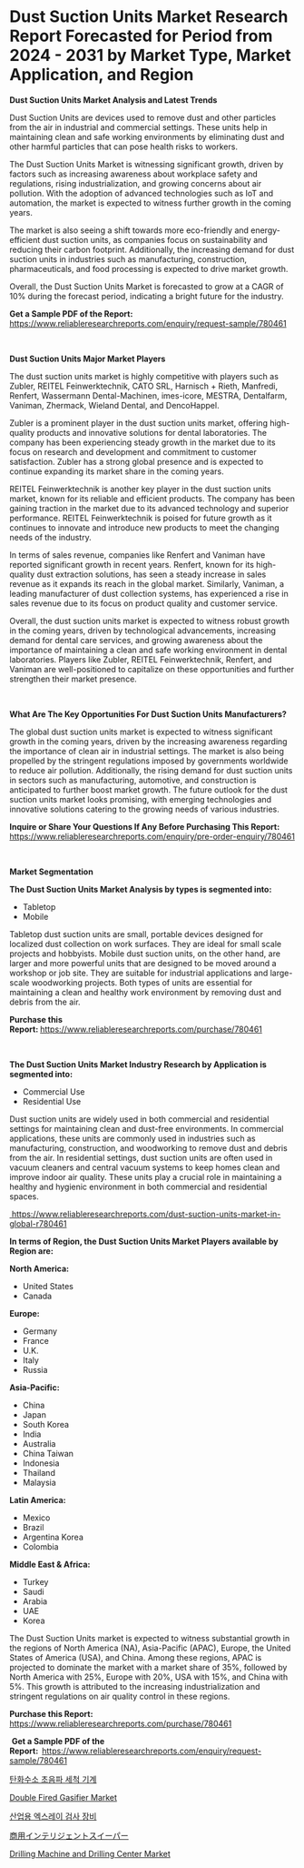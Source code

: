 <p><h1>Dust Suction Units Market Research Report Forecasted for Period from 2024 -  2031 by Market Type, Market Application, and Region</h1></p><p><strong>Dust Suction Units Market Analysis and Latest Trends</strong></p>
<p><p>Dust Suction Units are devices used to remove dust and other particles from the air in industrial and commercial settings. These units help in maintaining clean and safe working environments by eliminating dust and other harmful particles that can pose health risks to workers.</p><p>The Dust Suction Units Market is witnessing significant growth, driven by factors such as increasing awareness about workplace safety and regulations, rising industrialization, and growing concerns about air pollution. With the adoption of advanced technologies such as IoT and automation, the market is expected to witness further growth in the coming years.</p><p>The market is also seeing a shift towards more eco-friendly and energy-efficient dust suction units, as companies focus on sustainability and reducing their carbon footprint. Additionally, the increasing demand for dust suction units in industries such as manufacturing, construction, pharmaceuticals, and food processing is expected to drive market growth.</p><p>Overall, the Dust Suction Units Market is forecasted to grow at a CAGR of 10% during the forecast period, indicating a bright future for the industry.</p></p>
<p><strong>Get a Sample PDF of the Report:&nbsp;</strong> <a href="https://www.reliableresearchreports.com/enquiry/request-sample/780461">https://www.reliableresearchreports.com/enquiry/request-sample/780461</a></p>
<p>&nbsp;</p>
<p><strong>Dust Suction Units Major Market Players</strong></p>
<p><p>The dust suction units market is highly competitive with players such as Zubler, REITEL Feinwerktechnik, CATO SRL, Harnisch + Rieth, Manfredi, Renfert, Wassermann Dental-Machinen, imes-icore, MESTRA, Dentalfarm, Vaniman, Zhermack, Wieland Dental, and DencoHappel.</p><p>Zubler is a prominent player in the dust suction units market, offering high-quality products and innovative solutions for dental laboratories. The company has been experiencing steady growth in the market due to its focus on research and development and commitment to customer satisfaction. Zubler has a strong global presence and is expected to continue expanding its market share in the coming years.</p><p>REITEL Feinwerktechnik is another key player in the dust suction units market, known for its reliable and efficient products. The company has been gaining traction in the market due to its advanced technology and superior performance. REITEL Feinwerktechnik is poised for future growth as it continues to innovate and introduce new products to meet the changing needs of the industry.</p><p>In terms of sales revenue, companies like Renfert and Vaniman have reported significant growth in recent years. Renfert, known for its high-quality dust extraction solutions, has seen a steady increase in sales revenue as it expands its reach in the global market. Similarly, Vaniman, a leading manufacturer of dust collection systems, has experienced a rise in sales revenue due to its focus on product quality and customer service.</p><p>Overall, the dust suction units market is expected to witness robust growth in the coming years, driven by technological advancements, increasing demand for dental care services, and growing awareness about the importance of maintaining a clean and safe working environment in dental laboratories. Players like Zubler, REITEL Feinwerktechnik, Renfert, and Vaniman are well-positioned to capitalize on these opportunities and further strengthen their market presence.</p></p>
<p>&nbsp;</p>
<p><strong>What Are The Key Opportunities For Dust Suction Units Manufacturers?</strong></p>
<p><p>The global dust suction units market is expected to witness significant growth in the coming years, driven by the increasing awareness regarding the importance of clean air in industrial settings. The market is also being propelled by the stringent regulations imposed by governments worldwide to reduce air pollution. Additionally, the rising demand for dust suction units in sectors such as manufacturing, automotive, and construction is anticipated to further boost market growth. The future outlook for the dust suction units market looks promising, with emerging technologies and innovative solutions catering to the growing needs of various industries.</p></p>
<p><strong>Inquire or Share Your Questions If Any Before Purchasing This Report:</strong> <a href="https://www.reliableresearchreports.com/enquiry/pre-order-enquiry/780461">https://www.reliableresearchreports.com/enquiry/pre-order-enquiry/780461</a></p>
<p>&nbsp;</p>
<p><strong>Market Segmentation</strong></p>
<p><strong>The Dust Suction Units Market Analysis by types is segmented into:</strong></p>
<p><ul><li>Tabletop</li><li>Mobile</li></ul></p>
<p><p>Tabletop dust suction units are small, portable devices designed for localized dust collection on work surfaces. They are ideal for small scale projects and hobbyists. Mobile dust suction units, on the other hand, are larger and more powerful units that are designed to be moved around a workshop or job site. They are suitable for industrial applications and large-scale woodworking projects. Both types of units are essential for maintaining a clean and healthy work environment by removing dust and debris from the air.</p></p>
<p><strong>Purchase this Report:&nbsp;</strong><a href="https://www.reliableresearchreports.com/purchase/780461">https://www.reliableresearchreports.com/purchase/780461</a></p>
<p>&nbsp;</p>
<p><strong>The Dust Suction Units Market Industry Research by Application is segmented into:</strong></p>
<p><ul><li>Commercial Use</li><li>Residential Use</li></ul></p>
<p><p>Dust suction units are widely used in both commercial and residential settings for maintaining clean and dust-free environments. In commercial applications, these units are commonly used in industries such as manufacturing, construction, and woodworking to remove dust and debris from the air. In residential settings, dust suction units are often used in vacuum cleaners and central vacuum systems to keep homes clean and improve indoor air quality. These units play a crucial role in maintaining a healthy and hygienic environment in both commercial and residential spaces.</p></p>
<p><a href="https://www.reliableresearchreports.com/dust-suction-units-market-in-global-r780461">&nbsp;https://www.reliableresearchreports.com/dust-suction-units-market-in-global-r780461</a></p>
<p><strong>In terms of Region, the Dust Suction Units Market Players available by Region are:</strong></p>
<p>
    <p> <strong> North America: </strong>
        <ul>
            <li>United States</li>
            <li>Canada</li>
        </ul>
        </p> 
    <p> <strong> Europe: </strong>
        <ul>
            <li>Germany</li>
            <li>France</li>
            <li>U.K.</li>
            <li>Italy</li>
            <li>Russia</li>
        </ul>
        </p> 
    <p> <strong> Asia-Pacific: </strong>
        <ul>
            <li>China</li>
            <li>Japan</li>
            <li>South Korea</li>
            <li>India</li>
            <li>Australia</li>
            <li>China Taiwan</li>
            <li>Indonesia</li>
            <li>Thailand</li>
            <li>Malaysia</li>
        </ul>
        </p> 
    <p> <strong> Latin America: </strong>
        <ul>
            <li>Mexico</li>
            <li>Brazil</li>
            <li>Argentina Korea</li>
            <li>Colombia</li>
        </ul>
        </p> 
    <p> <strong> Middle East & Africa: </strong>
        <ul>
            <li>Turkey</li>
            <li>Saudi</li>
            <li>Arabia</li>
            <li>UAE</li>
            <li>Korea</li>
        </ul>
    </p>
    </p>
<p><p>The Dust Suction Units market is expected to witness substantial growth in the regions of North America (NA), Asia-Pacific (APAC), Europe, the United States of America (USA), and China. Among these regions, APAC is projected to dominate the market with a market share of 35%, followed by North America with 25%, Europe with 20%, USA with 15%, and China with 5%. This growth is attributed to the increasing industrialization and stringent regulations on air quality control in these regions.</p></p>
<p><strong>Purchase this Report: </strong><a href="https://www.reliableresearchreports.com/purchase/780461">https://www.reliableresearchreports.com/purchase/780461</a></p>
<p>&nbsp;<strong>Get a Sample PDF of the Report:&nbsp;&nbsp;</strong><a href="https://www.reliableresearchreports.com/enquiry/request-sample/780461">https://www.reliableresearchreports.com/enquiry/request-sample/780461</a></p>
<p><strong></strong></p>
<p><p><a href="https://github.com/apple8975768/Market-Research-Report-List-1/blob/main/9325267105090.md">탄화수소 초음파 세척 기계</a></p><p><a href="https://github.com/mbisetmhermsr/Market-Research-Report-List-2/blob/main/double-fired-gasifier-market.md">Double Fired Gasifier Market</a></p><p><a href="https://github.com/PhilToryphy7876567/Market-Research-Report-List-2/blob/main/2255182105091.md">산업용 엑스레이 검사 장비</a></p><p><a href="https://github.com/vtbvgl20191192/Market-Research-Report-List-2/blob/main/1454871110327.md">商用インテリジェントスイーパー</a></p><p><a href="https://github.com/cameroneffertz/Market-Research-Report-List-1/blob/main/drilling-machine-and-drilling-center-market.md">Drilling Machine and Drilling Center Market</a></p></p>